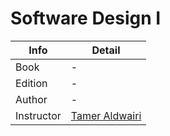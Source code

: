 # Software Design I
| Info       | Detail                                      |
| ---------- | ------------------------------------------- |
| Book       | -                                           |
| Edition    | -                                           |
| Author     | -                                           |
| Instructor | [Tamer Aldwairi](mailto:tul72424@temple.edu) |
